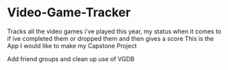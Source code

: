 # Video-Game-Tracker
Tracks all the video games i've played this year, my status when it comes to if ive completed them or dropped them and then gives a score
This is the App I would like to make my Capstone Project

Add friend groups and clean up use of VGDB
